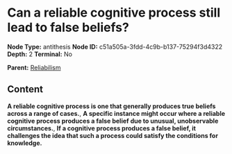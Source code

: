 # Can a reliable cognitive process still lead to false beliefs?

**Node Type:** antithesis
**Node ID:** c51a505a-3fdd-4c9b-b137-75294f3d4322
**Depth:** 2
**Terminal:** No

**Parent:** [Reliabilism](reliabilism.md)

## Content

**A reliable cognitive process is one that generally produces true beliefs across a range of cases.**, **A specific instance might occur where a reliable cognitive process produces a false belief due to unusual, unobservable circumstances.**, **If a cognitive process produces a false belief, it challenges the idea that such a process could satisfy the conditions for knowledge.**
